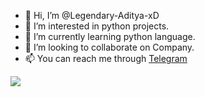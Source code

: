 
- 👋 Hi, I’m @Legendary-Aditya-xD
- 👀 I’m interested in python projects.
- 🌱 I’m currently learning python language.
- 💞️ I’m looking to collaborate on Company.
- 📫 You can reach me through [Telegram](https://t.me/toxic_boy_aditya_xd)

<!---
Legendary-Aditya-xD/Legendary-Aditya-xD is a ✨ special ✨ repository because its `README.md` (this file) appears on your GitHub profile.
You can click the Preview link to take a look at your changes.
--->
<img src="https://ibb.co/4gvq0yr">
